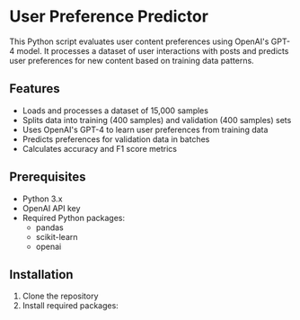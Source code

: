 # User Preference Predictor

This Python script evaluates user content preferences using OpenAI's GPT-4 model. It processes a dataset of user interactions with posts and predicts user preferences for new content based on training data patterns.

## Features

- Loads and processes a dataset of 15,000 samples
- Splits data into training (400 samples) and validation (400 samples) sets
- Uses OpenAI's GPT-4 to learn user preferences from training data
- Predicts preferences for validation data in batches
- Calculates accuracy and F1 score metrics

## Prerequisites

- Python 3.x
- OpenAI API key
- Required Python packages:
  - pandas
  - scikit-learn
  - openai

## Installation

1. Clone the repository
2. Install required packages: 